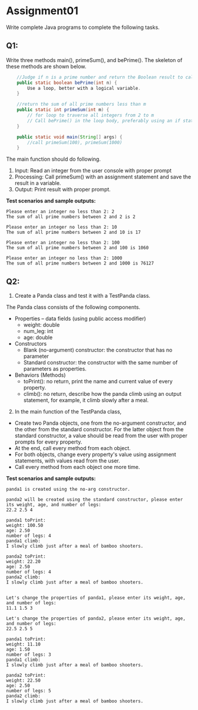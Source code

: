 # Assignment01
Write complete Java programs to complete the following tasks.

## Q1:

Write three methods main(), primeSum(), and bePrime(). The skeleton of these methods are shown below.

```java
	//Judge if n is a prime number and return the Boolean result to caller
	public static boolean bePrime(int n) {
		Use a loop, better with a logical variable.
	}

	//return the sum of all prime numbers less than m
	public static int primeSum(int m) {
		// for loop to traverse all integers from 2 to m
		// Call bePrime() in the loop body, preferably using an if statement
	}

	public static void main(String[] args) {
		//call primeSum(100), primeSum(1000)
	}
```

The main function should do following.

1) Input: Read an integer from the user console with proper prompt
2) Processing: Call primeSum() with an assignment statement and save the result in a variable.
3) Output: Print result with proper prompt.

**Test scenarios and sample outputs:**

```
Please enter an integer no less than 2: 2
The sum of all prime numbers between 2 and 2 is 2
 
Please enter an integer no less than 2: 10
The sum of all prime numbers between 2 and 10 is 17
 
Please enter an integer no less than 2: 100
The sum of all prime numbers between 2 and 100 is 1060
 
Please enter an integer no less than 2: 1000
The sum of all prime numbers between 2 and 1000 is 76127
```

## Q2:

1. Create a Panda class and test it with a TestPanda class.

The Panda class consists of the following components.
- Properties – data fields (using public access modifier) 
  - weight: double
  - num_leg: int
  - age: double
- Constructors 
  - Blank (no-argument) constructor: the constructor that has no parameter
  - Standard constructor: the constructor with the same number of parameters as properties.
- Behaviors (Methods) 
  - toPrint(): no return, print the name and current value of every property.
  - climb(): no return, describe how the panda climb using an output statement, for example, it climb slowly after a meal.

2. In the main function of the TestPanda class,

- Create two Panda objects, one from the no-argument constructor, and the other from the standard constructor. For the latter object from the standard constructor, a value should be read from the user with proper prompts for every property.
- At the end, call every method from each object.
- For both objects, change every property's value using assignment statements, with values read from the user.
- Call every method from each object one more time.


**Test scenarios and sample outputs:**

```
panda1 is created using the no-arg constructor.

panda2 will be created using the standard constructor, please enter its weight, age, and number of legs: 
22.2 2.5 4

panda1 toPrint: 
weight: 100.50
age: 2.50
number of legs: 4
panda1 climb: 
I slowly climb just after a meal of bamboo shooters.

panda2 toPrint: 
weight: 22.20
age: 2.50
number of legs: 4
panda2 climb: 
I slowly climb just after a meal of bamboo shooters.


Let's change the properties of panda1, please enter its weight, age, and number of legs: 
11.1 1.5 3

Let's change the properties of panda2, please enter its weight, age, and number of legs: 
22.5 2.5 5

panda1 toPrint: 
weight: 11.10
age: 1.50
number of legs: 3
panda1 climb: 
I slowly climb just after a meal of bamboo shooters.

panda2 toPrint: 
weight: 22.50
age: 2.50
number of legs: 5
panda2 climb: 
I slowly climb just after a meal of bamboo shooters.
```